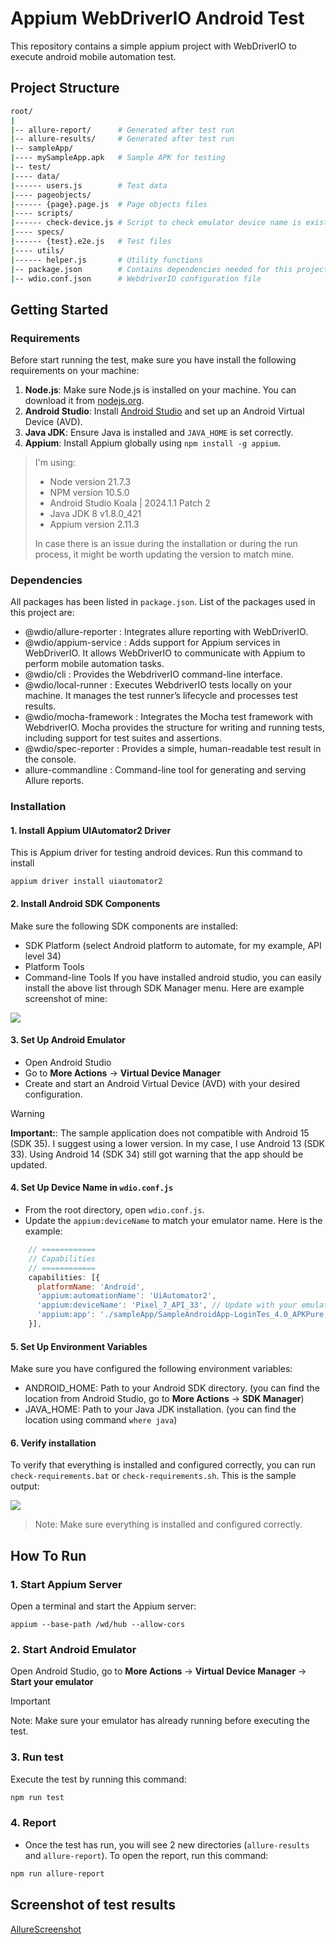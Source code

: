 # Appium WebDriverIO Android Test 

This repository contains a simple appium project with WebDriverIO to execute android mobile automation test.

## Project Structure
```bash
root/
|
|-- allure-report/      # Generated after test run
|-- allure-results/     # Generated after test run
|-- sampleApp/
|---- mySampleApp.apk   # Sample APK for testing
|-- test/
|---- data/
|------ users.js        # Test data
|---- pageobjects/
|------ {page}.page.js  # Page objects files
|---- scripts/
|------ check-device.js # Script to check emulator device name is exists
|---- specs/
|------ {test}.e2e.js   # Test files
|---- utils/
|------ helper.js       # Utility functions
|-- package.json        # Contains dependencies needed for this project
|-- wdio.conf.json      # WebdriverIO configuration file
```

## Getting Started

### Requirements
Before start running the test, make sure you have install the following requirements on your machine:
1. **Node.js**: Make sure Node.js is installed on your machine. You can download it from [nodejs.org](https://nodejs.org/).
2. **Android Studio**: Install [Android Studio](https://developer.android.com/studio) and set up an Android Virtual Device (AVD).
3. **Java JDK**: Ensure Java is installed and `JAVA_HOME` is set correctly.
4. **Appium**: Install Appium globally using `npm install -g appium`.

> I'm using:
> - Node version 21.7.3
> - NPM version 10.5.0
> - Android Studio Koala | 2024.1.1 Patch 2
> - Java JDK 8 v1.8.0_421
> - Appium version 2.11.3
>
> In case there is an issue during the installation or during the run process, it might be worth updating the version to match mine.

### Dependencies
All packages has been listed in `package.json`. List of the packages used in this project are:
- @wdio/allure-reporter : Integrates allure reporting with WebDriverIO.
- @wdio/appium-service  : Adds support for Appium services in WebDriverIO. It allows WebDriverIO to communicate with Appium to perform mobile automation tasks.
- @wdio/cli             : Provides the WebdriverIO command-line interface.
- @wdio/local-runner    : Executes WebdriverIO tests locally on your machine. It manages the test runner’s lifecycle and processes test results.
- @wdio/mocha-framework : Integrates the Mocha test framework with WebdriverIO. Mocha provides the structure for writing and running tests, including support for test suites and assertions.
- @wdio/spec-reporter   : Provides a simple, human-readable test result in the console.
- allure-commandline    : Command-line tool for generating and serving Allure reports.

### Installation

#### 1. Install Appium UIAutomator2 Driver
This is Appium driver for testing android devices. Run this command to install
```
appium driver install uiautomator2
```

#### 2. Install Android SDK Components
Make sure the following SDK components are installed:
- SDK Platform (select Android platform to automate, for my example, API level 34)
- Platform Tools
- Command-line Tools
If you have installed android studio, you can easily install the above list through SDK Manager menu. Here are example screenshot of mine:

![](https://github.com/ghufronalwi/AppiumWDIOAndroidTest/blob/master/screenshot/ss-android-sdk.png)


#### 3. Set Up Android Emulator
- Open Android Studio
- Go to **More Actions** -> **Virtual Device Manager**
- Create and start an Android Virtual Device (AVD) with your desired configuration.

> [!WARNING]
> **Important:**: The sample application does not compatible with Android 15 (SDK 35). I suggest using a lower version. In my case, I use Android 13 (SDK 33). Using Android 14  (SDK 34) still got warning that the app should be updated.

#### 4. Set Up Device Name in `wdio.conf.js`
- From the root directory, open `wdio.conf.js`.
- Update the `appium:deviceName` to match your emulator name. Here is the example:
```wdio.conf.js
    // ============
    // Capabilities
    // ============
    capabilities: [{
      platformName: 'Android',
      'appium:automationName': 'UiAutomator2',
      'appium:deviceName': 'Pixel_7_API_33', // Update with your emulator device name
      'appium:app': './sampleApp/SampleAndroidApp-LoginTes_4.0_APKPure.apk'
    }],
```

#### 5. Set Up Environment Variables
Make sure you have configured the following environment variables:
- ANDROID_HOME: Path to your Android SDK directory. (you can find the location from Android Studio, go to **More Actions** -> **SDK Manager**)
- JAVA_HOME: Path to your Java JDK installation. (you can find the location using command `where java`)

#### 6. Verify installation
To verify that everything is installed and configured correctly, you can run `check-requirements.bat` or `check-requirements.sh`. This is the sample output:

![](https://github.com/ghufronalwi/AppiumWDIOAndroidTest/blob/master/screenshot/ss-check-req.png)

> Note: Make sure everything is installed and configured correctly.

## How To Run
### 1. Start Appium Server
Open a terminal and start the Appium server:
```
appium --base-path /wd/hub --allow-cors
```

### 2. Start Android Emulator
Open Android Studio, go to **More Actions** -> **Virtual Device Manager** -> **Start your emulator**
> [!IMPORTANT]  
> Note: Make sure your emulator has already running before executing the test.

### 3. Run test
Execute the test by running this command:
```bash
npm run test
```

### 4. Report
- Once the test has run, you will see 2 new directories (`allure-results` and `allure-report`). To open the report, run this command:
```bash
npm run allure-report
```

## Screenshot of test results
[AllureScreenshot]()
